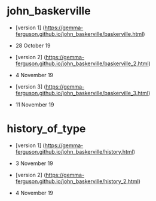 # john_baskerville
- [version 1] (https://gemma-ferguson.github.io/john_baskerville/baskerville.html)
* 28 October 19

- [version 2] (https://gemma-ferguson.github.io/john_baskerville/baskerville_2.html)
* 4 November 19

- [version 3] (https://gemma-ferguson.github.io/john_baskerville/baskerville_3.html)
* 11 November 19

# history_of_type

- [version 1] (https://gemma-ferguson.github.io/john_baskerville/history.html)
* 3 November 19

- [version 2] (https://gemma-ferguson.github.io/john_baskerville/history_2.html)
* 4 November 19